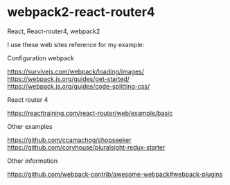 # webpack2-react-router4
React, React-router4, webpack2


I use these web sites reference for my example:


Configuration webpack

https://survivejs.com/webpack/loading/images/
https://webpack.js.org/guides/get-started/
https://webpack.js.org/guides/code-splitting-css/

React router 4

https://reacttraining.com/react-router/web/example/basic

Other examples

https://github.com/ccamachog/shopseeker
https://github.com/coryhouse/pluralsight-redux-starter

Other information

https://github.com/webpack-contrib/awesome-webpack#webpack-plugins
